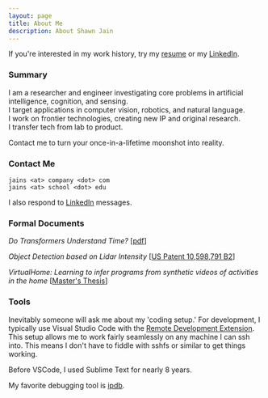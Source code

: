 ```yaml
---
layout: page
title: About Me
description: About Shawn Jain
---
```


If you're interested in my work history, try my [resume](/assets/resume.pdf) or my [LinkedIn](https://www.linkedin.com/in/jainshawn/).

### Summary
<!-- Travel to exotic lands on my company's private plane. Close deals on groundbreaking technologies. Be interesting to even the smartest people. -->

I am a researcher and engineer investigating core problems in artificial intelligence, cognition, and sensing.
<br>
I target applications in computer vision, robotics, and natural language.
<br>
I work on frontier technologies, creating new IP and original research.
<br>
I transfer tech from lab to product.

Contact me to turn your once-in-a-lifetime moonshot into reality.

### Contact Me

    jains <at> company <dot> com
    jains <at> school <dot> edu

I also respond to [LinkedIn](https://www.linkedin.com/in/jainshawn/) messages.

### Formal Documents

*Do Transformers Understand Time?* [[pdf](/assets/media/TransformersTime/TransformersTime_EMNLP_style_short.pdf)]

*Object Detection based on Lidar Intensity* [[US Patent 10,598,791 B2](https://patents.google.com/patent/US10598791B2/en?oq=US+Patent+10%2c598%2c791+B2)]

*VirtualHome: Learning to infer programs from synthetic videos of activities in the home* [[Master's Thesis](https://dspace.mit.edu/handle/1721.1/119527)]

### Tools

Inevitably someone will ask me about my 'coding setup.' For development, I typically use Visual Studio Code with the [Remote Development Extension](https://code.visualstudio.com/docs/remote/remote-overview). This setup allows me to work fairly seamlessly on any machine I can ssh into. This means I don't have to fiddle with sshfs or similar to get things working. 

Before VSCode, I used Sublime Text for nearly 8 years.

My favorite debugging tool is [ipdb](https://github.com/gotcha/ipdb).
